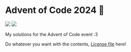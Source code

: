 # Advent of Code 2024 🎄
<p>
  <img src="https://img.shields.io/badge/TypeScript-5.7.2-%233178C6?logo=typescript&labelColor=%2335495E&logoColor=white">
  <img src="https://img.shields.io/badge/%E2%98%85_Stars-2/50-%23C28408?labelColor=%2335495E">
</p>
My solutions for the Advent of Code event :3

Do whatever you want with the contents, [License file](LICENSE) here!
